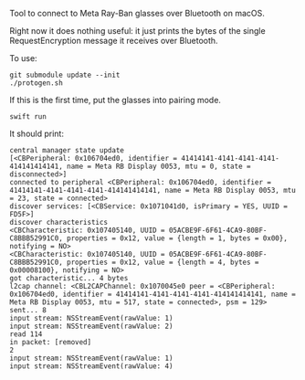 Tool to connect to Meta Ray-Ban glasses over Bluetooth on macOS.

Right now it does nothing useful: it just prints the bytes of the single RequestEncryption message it receives over Bluetooth.

To use:

```
git submodule update --init
./protogen.sh
```

If this is the first time, put the glasses into pairing mode.

`swift run`

It should print:

```
central manager state update
[<CBPeripheral: 0x106704ed0, identifier = 41414141-4141-4141-4141-414141414141, name = Meta RB Display 0053, mtu = 0, state = disconnected>]
connected to peripheral <CBPeripheral: 0x106704ed0, identifier = 41414141-4141-4141-4141-414141414141, name = Meta RB Display 0053, mtu = 23, state = connected>
discover services: [<CBService: 0x1071041d0, isPrimary = YES, UUID = FD5F>]
discover characteristics
<CBCharacteristic: 0x107405140, UUID = 05ACBE9F-6F61-4CA9-80BF-C8BBB52991C0, properties = 0x12, value = {length = 1, bytes = 0x00}, notifying = NO>
<CBCharacteristic: 0x107405140, UUID = 05ACBE9F-6F61-4CA9-80BF-C8BBB52991C0, properties = 0x12, value = {length = 4, bytes = 0x00008100}, notifying = NO>
got characteristic... 4 bytes
l2cap channel: <CBL2CAPChannel: 0x1070045e0 peer = <CBPeripheral: 0x106704ed0, identifier = 41414141-4141-4141-4141-414141414141, name = Meta RB Display 0053, mtu = 517, state = connected>, psm = 129>
sent... 8
input stream: NSStreamEvent(rawValue: 1)
input stream: NSStreamEvent(rawValue: 2)
read 114
in packet: [removed]
2
input stream: NSStreamEvent(rawValue: 1)
input stream: NSStreamEvent(rawValue: 4)
```
